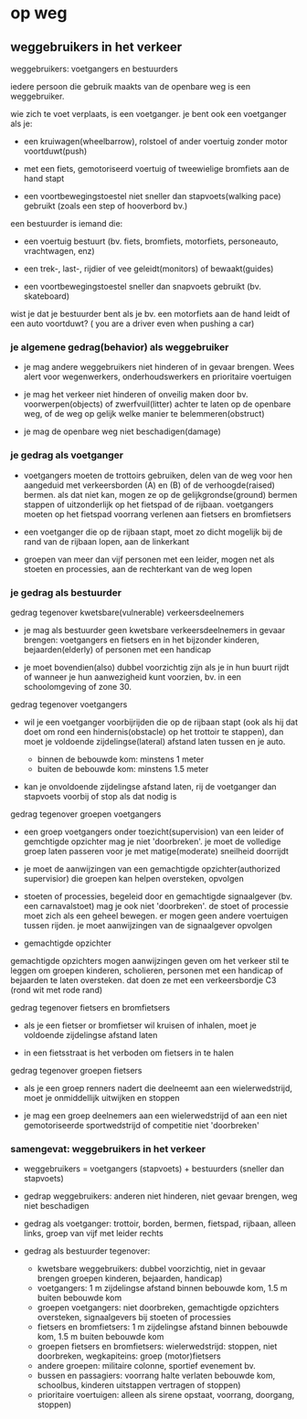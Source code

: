 # op weg

## weggebruikers in het verkeer

weggebruikers: voetgangers en bestuurders

iedere persoon die gebruik maakts van de openbare weg is een weggebruiker.

wie zich te voet verplaats, is een voetganger. je bent ook een voetganger als je:

- een kruiwagen(wheelbarrow), rolstoel of ander voertuig zonder motor voortduwt(push)

- met een fiets, gemotoriseerd voertuig of tweewielige bromfiets aan de hand stapt

- een voortbewegingstoestel niet sneller dan stapvoets(walking pace) gebruikt (zoals een step of hooverbord bv.)


een bestuurder is iemand die:

- een voertuig bestuurt (bv. fiets, bromfiets, motorfiets, personeauto, vrachtwagen, enz)

- een trek-, last-, rijdier of vee geleidt(monitors) of bewaakt(guides)

- een voortbewegingstoestel sneller dan snapvoets gebruikt (bv. skateboard)

wist je dat je bestuurder bent als je bv. een motorfiets aan de hand leidt of een auto voortduwt? ( you are a driver even when pushing a car)

### je algemene gedrag(behavior) als weggebruiker

- je mag andere weggebruikers niet hinderen of in gevaar brengen.
 Wees alert voor wegenwerkers, onderhoudswerkers en prioritaire voertuigen

- je mag het verkeer niet hinderen of onveilig maken door
bv. voorwerpen(objects) of zwerfvuil(litter) achter te laten op de openbare weg, of de weg op gelijk welke manier te belemmeren(obstruct)

- je mag de openbare weg niet beschadigen(damage)

### je gedrag als voetganger

- voetgangers moeten de trottoirs gebruiken, delen van de weg voor hen aangeduid met verkeersborden (A) en (B) of de verhoogde(raised) bermen.
 als dat niet kan, mogen ze op de gelijkgrondse(ground) bermen stappen of uitzonderlijk op het fietspad of de rijbaan.
 voetgangers moeten op het fietspad voorrang verlenen aan fietsers en bromfietsers

- een voetganger die op de rijbaan stapt, moet zo dicht mogelijk bij de rand van de rijbaan lopen, aan de linkerkant

- groepen van meer dan vijf personen met een leider, mogen net als stoeten en processies, aan de rechterkant van de weg lopen

### je gedrag als bestuurder

gedrag tegenover kwetsbare(vulnerable) verkeersdeelnemers

- je mag als bestuurder geen kwetsbare verkeersdeelnemers in gevaar brengen:
 voetgangers en fietsers en in het bijzonder kinderen, bejaarden(elderly) of personen met een handicap

- je moet bovendien(also) dubbel voorzichtig zijn als je in hun buurt rijdt of wanneer je hun aanwezigheid kunt voorzien,
 bv. in een schoolomgeving of zone 30.

gedrag tegenover voetgangers

- wil je een voetganger voorbijrijden die op de rijbaan stapt (ook als hij dat doet om rond een hindernis(obstacle)
 op het trottoir te stappen), dan moet je voldoende zijdelingse(lateral) afstand laten tussen en je auto.
  - binnen de bebouwde kom: minstens 1 meter
  - buiten de bebouwde kom: minstens 1.5 meter

- kan je onvoldoende zijdelingse afstand laten, rij de voetganger dan stapvoets voorbij of stop als dat nodig is

gedrag tegenover groepen voetgangers

- een groep voetgangers onder toezicht(supervision) van een leider of gemchtigde opzichter mag je niet 'doorbreken'.
 je moet de volledige groep laten passeren voor je met matige(moderate) sneilheid doorrijdt

- je moet de aanwijzingen van een gemachtigde opzichter(authorized supervisior) die groepen kan helpen oversteken, opvolgen

- stoeten of processies, begeleid door en gemachtigde signaalgever (bv. een carnavalstoet) mag je ook niet 'doorbreken'.
 de stoet of processie moet zich als een geheel bewegen. er mogen geen andere voertuigen tussen rijden. je moet aanwijzingen van de signaalgever opvolgen

* gemachtigde opzichter

gemachtigde opzichters mogen aanwijzingen geven om het verkeer stil te leggen om groepen kinderen, scholieren, personen met een handicap of bejaarden te laten oversteken.
 dat doen ze met een verkeersbordje C3 (rond wit met rode rand)

gedrag tegenover fietsers en bromfietsers

- als je een fietser or bromfietser wil kruisen of inhalen, moet je voldoende zijdelingse afstand laten

- in een fietsstraat is het verboden om fietsers in te halen

gedrag tegenover groepen fietsers

- als je een groep renners nadert die deelneemt aan een wielerwedstrijd, moet je onmiddellijk uitwijken en stoppen

- je mag een groep deelnemers aan een wielerwedstrijd of aan een niet gemotoriseerde sportwedstrijd of competitie niet 'doorbreken'

### samengevat: weggebruikers in het verkeer

- weggebruikers = voetgangers (stapvoets) + bestuurders (sneller dan stapvoets)

- gedrap weggebruikers: anderen niet hinderen, niet gevaar brengen, weg niet beschadigen

- gedrag als voetganger: trottoir, borden, bermen, fietspad, rijbaan, alleen links, groep van vijf met leider rechts

- gedrag als bestuurder tegenover:
  - kwetsbare weggebruikers: dubbel voorzichtig, niet in gevaar brengen groepen kinderen, bejaarden, handicap)
  - voetgangers: 1 m zijdelingse afstand binnen bebouwde kom, 1.5 m buiten bebouwde kom
  - groepen voetgangers: niet doorbreken, gemachtigde opzichters oversteken, signaalgevers bij stoeten of processies
  - fietsers en bromfietsers: 1 m zijdelingse afstand binnen bebouwde kom, 1.5 m buiten bebouwde kom
  - groepen fietsers en bromfietsers: wielerwedstrijd: stoppen, niet doorbreken, wegkapiteins: groep (motor)fietsers
  - andere groepen: militaire colonne, sportief evenement bv.
  - bussen en passagiers: voorrang halte verlaten bebouwde kom, schoolbus, kinderen uitstappen vertragen of stoppen)
  - prioritaire voertuigen: alleen als sirene opstaat, voorrang, doorgang, stoppen)
